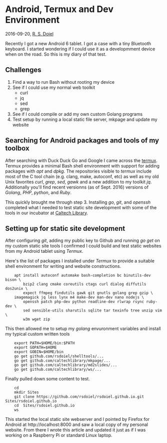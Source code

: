 
# Android, Termux and Dev Environment

2016-09-20, [R. S. Doiel](/)

Recently I got a new Android 6 tablet. I got a case with a tiny Bluetooth keyboard. I started wondering if I could use it as a developmment device when on the road. So this is my diary of that test.

## Challenges

1. Find a way to run Bash without rooting my device
2. See if I could use my normal web toolkit
	+ curl
	+ jq
	+ sed
	+ grep
3. See if I could compile or add my own custom Golang programs
4. Test setup by running a local static file server, mkpage and update my website

## Searching for Android packages and tools of my toolbox

After searching with Duck Duck Go and Google I came across the [termux](https://termux.com). Termux provides a minimal Bash shell environment with support for adding
packages with _apt_ and _dpkg_.  The repositories visible to *termux* include
most of the C tool chain (e.g. clang, make, autoconf, etc) as well as my old Unix favorites _curl_, _grep_, _sed_, _gawk_ and a new addition to my toolkit _jq_.  Additionally you'll find recent versionns (as of Sept. 2016) versions of _Golang_, _PHP_, _python_, and _Ruby_.

This quickly brought me through step 3.  Installing _go_, _git_, and _openssh_ completed what I needed to test static site development with some of the tools in our incubator at [Caltech Library](https://caltechlibrary.github.io).

## Setting up for static site development

After configuring _git_, adding my public key to Github and running _go get_ on my
custom static site tools I confirmed I could build and test static websites from my Android tablet using *Termux*.

Here's the list of packages I installed under *Termux* to provide a suitable shell environment for writing and website constructions.

```shell
    apt install autoconf automake bash-completion bc binutils-dev bison \
        bzip2 clang cmake coreutils ctags curl dialog diffutils dos2unix \
        expect ffmpeg findutils gawk git gnutls golang grep gzip \
	imagemagick jq less lynx m4 make-dev man-dev nano nodejs \
        openssh patch php-dev python readline-dev rlwrap rsync ruby-dev \
        sed sensible-utils sharutils sqlite tar texinfo tree unzip vim \
        w3m wget zip
```

This then allowed me to setup my *golang* envuronment variables and install
my typical custom written tools

```shell
    export PATH=$HOME/bin:$PATH
    export GOPATH=$HOME
    export GOBIN=$HOME/bin
    go get github.com/rsdoiel/shelltools/...
    go get github.com/caltechlibrary/mkpage/...
    go get github.com/caltechlibrary/md2slides/...
    go get github.com/caltechlibrary/ws/...
```

Finally pulled down some content to test.

```shell
    cd
    mkdir Sites
    git clone https://github.com/rsdoiel/rsdoiel.github.io.git Sites/rsdoiel.github.io
    cd  Sites/rsdoiel.github.io
    ws
```

This started the local static site webserver and I pointed by Firefox for Android at http://localhost:8000 and saw a local copy of my personal website. From there I wrote this article and updated it just as if I was working on a Raspberry Pi or standard Linux laptop.


